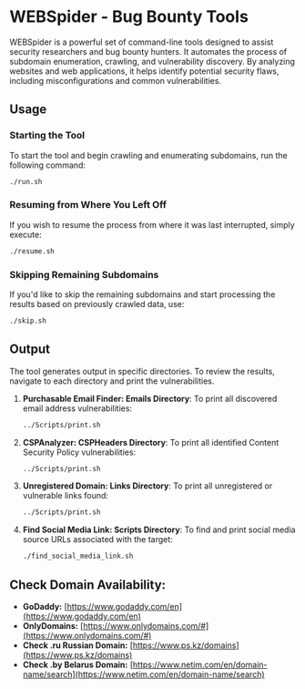 # WEBSpider - Bug Bounty Tools

WEBSpider is a powerful set of command-line tools designed to assist security researchers and bug bounty hunters. It automates the process of subdomain enumeration, crawling, and vulnerability discovery. By analyzing websites and web applications, it helps identify potential security flaws, including misconfigurations and common vulnerabilities.

## Usage

### Starting the Tool
To start the tool and begin crawling and enumerating subdomains, run the following command:
```bash
./run.sh
```

### Resuming from Where You Left Off
If you wish to resume the process from where it was last interrupted, simply execute:
```bash
./resume.sh
```

### Skipping Remaining Subdomains
If you'd like to skip the remaining subdomains and start processing the results based on previously crawled data, use:
```bash
./skip.sh
```

## Output

The tool generates output in specific directories. To review the results, navigate to each directory and print the vulnerabilities.

1. **Purchasable Email Finder: Emails Directory**:
   To print all discovered email address vulnerabilities:
   ```bash
   ../Scripts/print.sh
   ```

2. **CSPAnalyzer: CSPHeaders Directory**:
   To print all identified Content Security Policy vulnerabilities:
   ```bash
   ../Scripts/print.sh
   ```

3. **Unregistered Domain: Links Directory**:
   To print all unregistered or vulnerable links found:
   ```bash
   ../Scripts/print.sh
   ```

4. **Find Social Media Link: Scripts Directory**:
   To find and print social media source URLs associated with the target:
   ```bash
   ./find_social_media_link.sh
   ```

## Check Domain Availability:

- **GoDaddy:** [https://www.godaddy.com/en](https://www.godaddy.com/en)
- **OnlyDomains:** [https://www.onlydomains.com/#](https://www.onlydomains.com/#)
- **Check .ru Russian Domain:** [https://www.ps.kz/domains](https://www.ps.kz/domains)
- **Check .by Belarus Domain:** [https://www.netim.com/en/domain-name/search](https://www.netim.com/en/domain-name/search)
